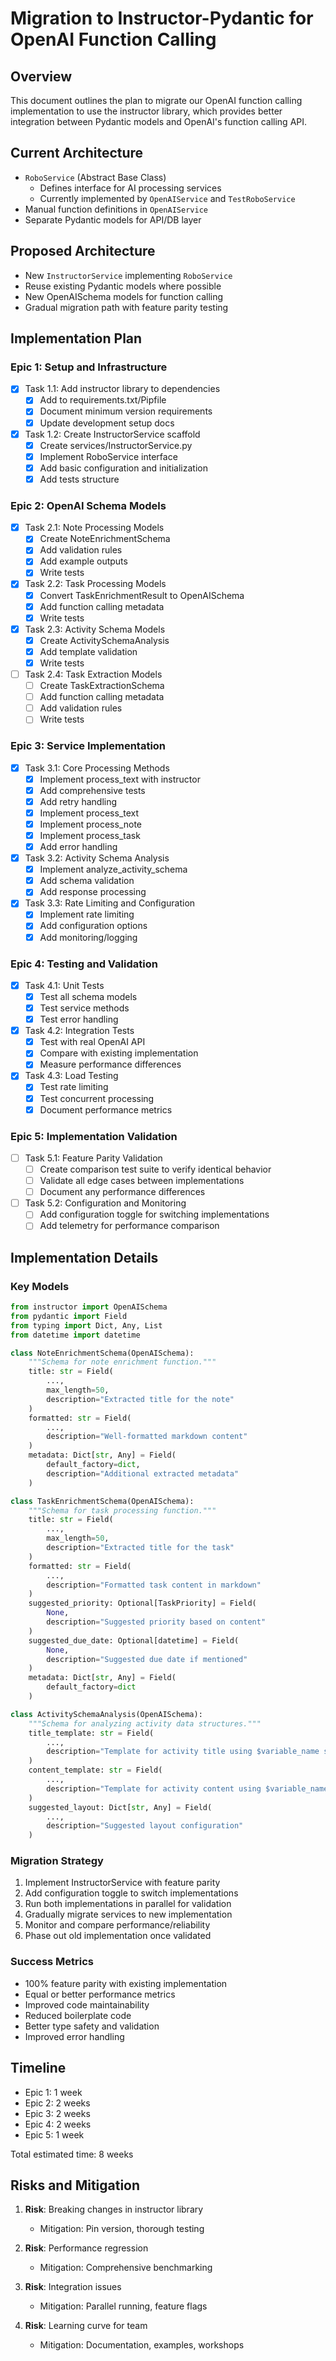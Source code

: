 # Migration to Instructor-Pydantic for OpenAI Function Calling

## Overview
This document outlines the plan to migrate our OpenAI function calling implementation to use the instructor library, which provides better integration between Pydantic models and OpenAI's function calling API.

## Current Architecture
- `RoboService` (Abstract Base Class)
  - Defines interface for AI processing services
  - Currently implemented by `OpenAIService` and `TestRoboService`
- Manual function definitions in `OpenAIService`
- Separate Pydantic models for API/DB layer

## Proposed Architecture
- New `InstructorService` implementing `RoboService`
- Reuse existing Pydantic models where possible
- New OpenAISchema models for function calling
- Gradual migration path with feature parity testing

## Implementation Plan

### Epic 1: Setup and Infrastructure
- [x] Task 1.1: Add instructor library to dependencies
  - [x] Add to requirements.txt/Pipfile
  - [x] Document minimum version requirements
  - [x] Update development setup docs

- [x] Task 1.2: Create InstructorService scaffold
  - [x] Create services/InstructorService.py
  - [x] Implement RoboService interface
  - [x] Add basic configuration and initialization
  - [x] Add tests structure

### Epic 2: OpenAI Schema Models
- [x] Task 2.1: Note Processing Models
  - [x] Create NoteEnrichmentSchema
  - [x] Add validation rules
  - [x] Add example outputs
  - [x] Write tests

- [x] Task 2.2: Task Processing Models
  - [x] Convert TaskEnrichmentResult to OpenAISchema
  - [x] Add function calling metadata
  - [x] Write tests

- [x] Task 2.3: Activity Schema Models
  - [x] Create ActivitySchemaAnalysis
  - [x] Add template validation
  - [x] Write tests

- [ ] Task 2.4: Task Extraction Models
  - [ ] Create TaskExtractionSchema
  - [ ] Add function calling metadata
  - [ ] Add validation rules
  - [ ] Write tests

### Epic 3: Service Implementation
- [x] Task 3.1: Core Processing Methods
  - [x] Implement process_text with instructor
  - [x] Add comprehensive tests
  - [x] Add retry handling
  - [x] Implement process_text
  - [x] Implement process_note
  - [x] Implement process_task
  - [x] Add error handling

- [x] Task 3.2: Activity Schema Analysis
  - [x] Implement analyze_activity_schema
  - [x] Add schema validation
  - [x] Add response processing

- [x] Task 3.3: Rate Limiting and Configuration
  - [x] Implement rate limiting
  - [x] Add configuration options
  - [x] Add monitoring/logging

### Epic 4: Testing and Validation
- [x] Task 4.1: Unit Tests
  - [x] Test all schema models
  - [x] Test service methods
  - [x] Test error handling

- [x] Task 4.2: Integration Tests
  - [x] Test with real OpenAI API
  - [x] Compare with existing implementation
  - [x] Measure performance differences

- [x] Task 4.3: Load Testing
  - [x] Test rate limiting
  - [x] Test concurrent processing
  - [x] Document performance metrics

### Epic 5: Implementation Validation
- [ ] Task 5.1: Feature Parity Validation
  - [ ] Create comparison test suite to verify identical behavior
  - [ ] Validate all edge cases between implementations
  - [ ] Document any performance differences

- [ ] Task 5.2: Configuration and Monitoring
  - [ ] Add configuration toggle for switching implementations
  - [ ] Add telemetry for performance comparison

## Implementation Details

### Key Models
```python
from instructor import OpenAISchema
from pydantic import Field
from typing import Dict, Any, List
from datetime import datetime

class NoteEnrichmentSchema(OpenAISchema):
    """Schema for note enrichment function."""
    title: str = Field(
        ...,
        max_length=50,
        description="Extracted title for the note"
    )
    formatted: str = Field(
        ...,
        description="Well-formatted markdown content"
    )
    metadata: Dict[str, Any] = Field(
        default_factory=dict,
        description="Additional extracted metadata"
    )

class TaskEnrichmentSchema(OpenAISchema):
    """Schema for task processing function."""
    title: str = Field(
        ...,
        max_length=50,
        description="Extracted title for the task"
    )
    formatted: str = Field(
        ...,
        description="Formatted task content in markdown"
    )
    suggested_priority: Optional[TaskPriority] = Field(
        None,
        description="Suggested priority based on content"
    )
    suggested_due_date: Optional[datetime] = Field(
        None,
        description="Suggested due date if mentioned"
    )
    metadata: Dict[str, Any] = Field(
        default_factory=dict
    )

class ActivitySchemaAnalysis(OpenAISchema):
    """Schema for analyzing activity data structures."""
    title_template: str = Field(
        ...,
        description="Template for activity title using $variable_name syntax"
    )
    content_template: str = Field(
        ...,
        description="Template for activity content using $variable_name syntax"
    )
    suggested_layout: Dict[str, Any] = Field(
        ...,
        description="Suggested layout configuration"
    )
```

### Migration Strategy
1. Implement InstructorService with feature parity
2. Add configuration toggle to switch implementations
3. Run both implementations in parallel for validation
4. Gradually migrate services to new implementation
5. Monitor and compare performance/reliability
6. Phase out old implementation once validated

### Success Metrics
- 100% feature parity with existing implementation
- Equal or better performance metrics
- Improved code maintainability
- Reduced boilerplate code
- Better type safety and validation
- Improved error handling

## Timeline
- Epic 1: 1 week
- Epic 2: 2 weeks
- Epic 3: 2 weeks
- Epic 4: 2 weeks
- Epic 5: 1 week

Total estimated time: 8 weeks

## Risks and Mitigation
1. **Risk**: Breaking changes in instructor library
   - Mitigation: Pin version, thorough testing

2. **Risk**: Performance regression
   - Mitigation: Comprehensive benchmarking

3. **Risk**: Integration issues
   - Mitigation: Parallel running, feature flags

4. **Risk**: Learning curve for team
   - Mitigation: Documentation, examples, workshops
